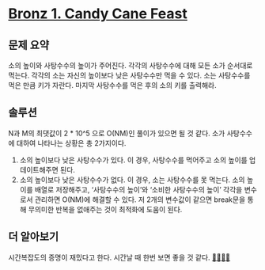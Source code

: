 # [Bronz 1. Candy Cane Feast](./Bronz%201.%20Candy%20Cane%20Feast.cpp)
## 문제 요약
소의 높이와 사탕수수의 높이가 주어진다.
각각의 사탕수수에 대해 모든 소가 순서대로 먹는다.
각각의 소는 자신의 높이보다 낮은 사탕수수만 먹을 수 있다.
소는 사탕수수를 먹은 만큼 키가 자란다.
마지막 사탕수수를 먹은 후의 소의 키를 출력해라.
## 솔루션
N과 M의 최댓값이 2 * 10^5 으로 O(NM)인 풀이가 있으면 될 것 같다.
소가 사탕수수에 대하여 나타나는 상황은 총 2가지이다.
1. 소의 높이보다 낮은 사탕수수가 있다.
    이 경우, 사탕수수를 먹어주고 소의 높이를 업데이트해주면 된다.
2. 소의 높이보다 낮은 사탕수수가 없다.
    이 경우, 소는 사탕수수를 못 먹는다.
소의 높이를 배열로 저장해주고, ‘사탕수수의 높이’와 ‘소비한 사탕수수의 높이’ 각각을 변수로서 관리하면 O(NM)에 해결할 수 있다. 저 2개의 변수값이 같으면 break문을 통해 무의미한 반복을 없애주는 것이 최적화에 도움이 된다. 
## 더 알아보기
시간복잡도의 증명이 재밌다고 한다. 시간날 때 한번 보면 좋을 것 같다.
[🔗🔗🔗🔗](https://usaco.org/current/data/sol_prob1_bronze_dec23.html)